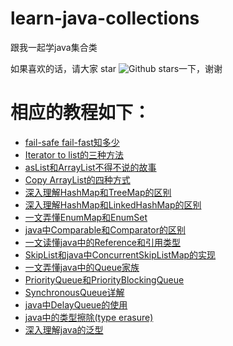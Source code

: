 # learn-java-collections
跟我一起学java集合类

如果喜欢的话，请大家 star ![Github stars](https://img.shields.io/github/stars/ddean2009/learn-java-collections.svg)一下，谢谢

# 相应的教程如下：

* [fail-safe fail-fast知多少](http://www.flydean.com/java-fail-safe-fail-fast/)
* [Iterator to list的三种方法](http://www.flydean.com/java-iterator-to-list/)
* [asList和ArrayList不得不说的故事](http://www.flydean.com/aslist-arraylist/)
* [Copy ArrayList的四种方式](http://www.flydean.com/how-to-copy-list/)
* [深入理解HashMap和TreeMap的区别](http://www.flydean.com/hashmap-vs-treemap/)
* [深入理解HashMap和LinkedHashMap的区别](http://www.flydean.com/hashmap-vs-linkedhashmap/)
* [一文弄懂EnumMap和EnumSet](http://www.flydean.com/enummap-enumset/)
* [java中Comparable和Comparator的区别](http://www.flydean.com/java-comparable-comparator/)
* [一文读懂java中的Reference和引用类型](http://www.flydean.com/java-reference-referencetype/)
* [SkipList和java中ConcurrentSkipListMap的实现](http://www.flydean.com/skiplist-concurrentskiplistmap/)
* [一文弄懂java中的Queue家族](http://www.flydean.com/java-queue-overview/)
* [PriorityQueue和PriorityBlockingQueue](http://www.flydean.com/priorityqueue/)
* [SynchronousQueue详解](http://www.flydean.com/synchronousqueue-in-detail/)
* [java中DelayQueue的使用](http://www.flydean.com/java-delayqueue/)
* [java中的类型擦除(type erasure)](http://www.flydean.com/java-type-erasure/)
* [深入理解java的泛型](http://www.flydean.com/java-generics-in-deep/)
